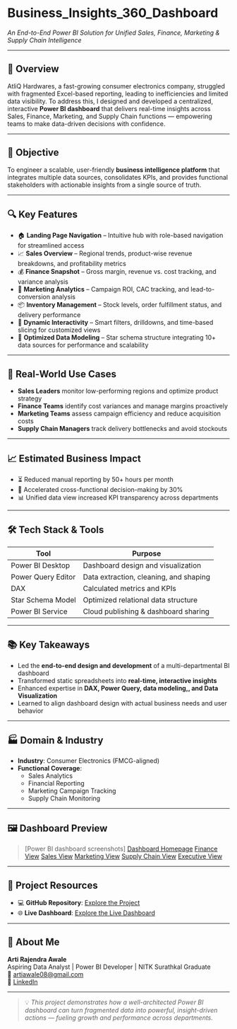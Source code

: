 # Business_Insights_360_Dashboard
*An End-to-End Power BI Solution for Unified Sales, Finance, Marketing & Supply Chain Intelligence*

---

## 📌 Overview  
AtliQ Hardwares, a fast-growing consumer electronics company, struggled with fragmented Excel-based reporting, leading to inefficiencies and limited data visibility. To address this, I designed and developed a centralized, interactive **Power BI dashboard** that delivers real-time insights across Sales, Finance, Marketing, and Supply Chain functions — empowering teams to make data-driven decisions with confidence.

---

## 🎯 Objective  
To engineer a scalable, user-friendly **business intelligence platform** that integrates multiple data sources, consolidates KPIs, and provides functional stakeholders with actionable insights from a single source of truth.

---

## 🔍 Key Features  
- 🏠 **Landing Page Navigation** – Intuitive hub with role-based navigation for streamlined access  
- 📈 **Sales Overview** – Regional trends, product-wise revenue breakdowns, and profitability metrics  
- 💰 **Finance Snapshot** – Gross margin, revenue vs. cost tracking, and variance analysis  
- 📣 **Marketing Analytics** – Campaign ROI, CAC tracking, and lead-to-conversion analysis
- 📦 **Inventory Management** – Stock levels, order fulfillment status, and delivery performance  
- 🔄 **Dynamic Interactivity** – Smart filters, drilldowns, and time-based slicing for customized views  
- 🧩 **Optimized Data Modeling** – Star schema structure integrating 10+ data sources for performance and scalability  

---

## 🧠 Real-World Use Cases  
- **Sales Leaders** monitor low-performing regions and optimize product strategy  
- **Finance Teams** identify cost variances and manage margins proactively  
- **Marketing Teams** assess campaign efficiency and reduce acquisition costs  
- **Supply Chain Managers** track delivery bottlenecks and avoid stockouts  

---

## 📈 Estimated Business Impact  
- ⏳ Reduced manual reporting by 50+ hours per month  
- 🚀 Accelerated cross-functional decision-making by 30%  
- 📊 Unified data view increased KPI transparency across departments  

---

## 🛠️ Tech Stack & Tools

| Tool               | Purpose                                |
|--------------------|----------------------------------------|
| Power BI Desktop   | Dashboard design and visualization     |
| Power Query Editor | Data extraction, cleaning, and shaping |
| DAX                | Calculated metrics and KPIs            |
| Star Schema Model  | Optimized relational data structure    |
| Power BI Service   | Cloud publishing & dashboard sharing   |
---

## 📚 Key Takeaways  
- Led the **end-to-end design and development** of a multi-departmental BI dashboard  
- Transformed static spreadsheets into **real-time, interactive insights**  
- Enhanced expertise in **DAX, Power Query, data modeling,, and Data Visualization**  
- Learned to align dashboard design with actual business needs and user behavior  

---

## 🏭 Domain & Industry  
- **Industry**: Consumer Electronics (FMCG-aligned)  
- **Functional Coverage**:  
  - Sales Analytics  
  - Financial Reporting  
  - Marketing Campaign Tracking  
  - Supply Chain Monitoring  

---

## 🖼️ Dashboard Preview  
> [Power BI dashboard screenshots]
> [Dashboard Homepage](assets/screenshots/Homepage.PNG)
> [Finance View](assets/screenshots/Finance.PNG)
> [Sales View](assets/screenshots/Sales.PNG)
> [Marketing View](assets/screenshots/Marketing.PNG)
> [Supply Chain View](assets/screenshots/SupplyChain.PNG)
> [Executive View](assets/screenshots/Eecutive.PNG)

---

## 📎 Project Resources  
- 💻 **GitHub Repository**: [Explore the Project](https://github.com/awalert08/Business_Insights_360_Dashboard)  
- 🌐 **Live Dashboard**: [Explore the Live Dashboard](https://app.powerbi.com/groups/me/apps/acae221d-ebf9-4a09-b10b-a3c76d364fe3/reports/09f6b405-3d1c-455c-8a2c-96b833d307ba/5003f6ffd5b292ae784b?ctid=f5bc7a86-810c-40cd-8d64-a1e653743d90&experience=power-bi&clientSideAuth=0)

---

## 👤 About Me  
**Arti Rajendra Awale**  
Aspiring Data Analyst | Power BI Developer | NITK Surathkal Graduate  
📧 artiawale08@gmail.com  
🔗 [LinkedIn](https://www.linkedin.com/in/arti-awale)

---

> 💡 *This project demonstrates how a well-architected Power BI dashboard can turn fragmented data into powerful, insight-driven actions — fueling growth and performance across departments.*

